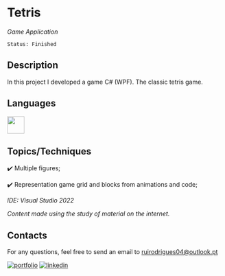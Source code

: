 # Tetris

*Game Application*

```
Status: Finished
```
## Description
In this project I developed a game C# (WPF). The classic tetris game.

## Languages 
<img src="https://cdn.jsdelivr.net/gh/devicons/devicon/icons/csharp/csharp-original.svg" width="40" height="40"/>



## Topics/Techniques

:heavy_check_mark: Multiple figures;

:heavy_check_mark: Representation game grid and blocks from animations and code;

*IDE: Visual Studio 2022*

*Content made using the study of material on the internet.*

## Contacts

For any questions, feel free to send an email to ruirodrigues04@outlook.pt

[![portfolio](https://img.shields.io/badge/my_portfolio-000?style=for-the-badge&logo=ko-fi&logoColor=white)](https://github.com/ruirodriguess.com/)
[![linkedin](https://img.shields.io/badge/linkedin-0A66C2?style=for-the-badge&logo=linkedin&logoColor=white)](https://www.linkedin.com/)
